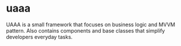 uaaa
====

UAAA is a small framework that focuses on business logic and MVVM pattern. Also contains components and base classes that simplify developers everyday tasks.
